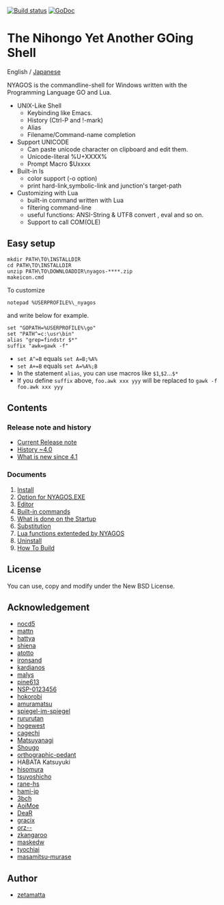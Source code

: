 [![Build status](https://ci.appveyor.com/api/projects/status/bh7866s6oasvchpj?svg=true)](https://ci.appveyor.com/project/zetamatta/nyagos)
[![GoDoc](https://godoc.org/github.com/zetamatta/nyagos?status.svg)](https://godoc.org/github.com/zetamatta/nyagos)

The Nihongo Yet Another GOing Shell
===================================

English
/ [Japanese](./readme_ja.md)

NYAGOS is the commandline-shell for Windows written with the
Programming Language GO and Lua.

* UNIX-Like Shell
  * Keybinding like Emacs.
  * History (Ctrl-P and !-mark)
  * Alias
  * Filename/Command-name completion
* Support UNICODE
  * Can paste unicode character on clipboard and edit them.
  * Unicode-literal %U+XXXX%
  * Prompt Macro $Uxxxx
* Built-in ls
  * color support (-o option)
  * print hard-link,symbolic-link and junction's target-path
* Customizing with Lua
  * built-in command written with Lua
  * filtering command-line
  * useful functions: ANSI-String & UTF8 convert , eval and so on.
  * Support to call COM(OLE)

Easy setup
----------

    mkdir PATH\TO\INSTALLDIR
    cd PATH\TO\INSTALLDIR
    unzip PATH\TO\DOWNLOADDIR\nyagos-****.zip
    makeicon.cmd

To customize

    notepad %USERPROFILE%\_nyagos

and write below for example.

    set "GOPATH=%USERPROFILE%\go"
    set "PATH^=c:\usr\bin"
    alias "grep=findstr $*"
    suffix "awk=gawk -f"

- `set A^=B` equals `set A=B;%A%`
- `set A+=B` equals `set A=%A%;B`
- In the statement `alias`, you can use macros like `$1`,`$2`...`$*`
- If you define `suffix` above, `foo.awk xxx yyy` will be replaced to `gawk -f foo.awk xxx yyy`

Contents
--------

### Release note and history 

- [Current Release note](Doc/release_note_en.md)
- [History ~4.0](Doc/history_4.0_en.md)
- [What is new since 4.1](Doc/since_4.1_en.md)

### Documents

1. [Install](Doc/01-Install_en.md)
2. [Option for NYAGOS.EXE](Doc/02-Options_en.md)
3. [Editor](Doc/03-Readline_en.md)
4. [Built-in commands](Doc/04-Commands_en.md)
5. [What is done on the Startup](Doc/05-Startup_en.md)
6. [Substitution](Doc/06-Substitution_en.md)
7. [Lua functions extenteded by NYAGOS](Doc/07-LuaFunctions_en.md)
8. [Uninstall](Doc/08-Uninstall_en.md)
9. [How To Build](Doc/09-Build_en.md)

License
-------

You can use, copy and modify under the New BSD License.

Acknowledgement
---------------

* [nocd5](https://github.com/nocd5)
* [mattn](https://github.com/mattn)
* [hattya](https://github.com/hattya)
* [shiena](https://github.com/shiena)
* [atotto](https://github.com/atotto)
* [ironsand](https://github.com/ironsand)
* [kardianos](https://github.com/kardianos)
* [malys](https://github.com/malys)
* [pine613](https://github.com/pine613)
* [NSP-0123456](https://github.com/NSP-0123456)
* [hokorobi](https://github.com/hokorobi)
* [amuramatsu](https://github.com/amuramatsu)
* [spiegel-im-spiegel](https://github.com/spiegel-im-spiegel)
* [rururutan](https://github.com/rururutan/)
* [hogewest](https://github.com/hogewest)
* [cagechi](https://github.com/cagechi)
* [Matsuyanagi](https://github.com/Matsuyanagi)
* [Shougo](https://github.com/Shougo)
* [orthographic-pedant](https://github.com/orthographic-pedant)
* HABATA Katsuyuki
* [hisomura](https://github.com/hisomura)
* [tsuyoshicho](https://github.com/tsuyoshicho)
* [rane-hs](https://github.com/rane-hs)
* [hami-jp](https://github.com/hami-jp)
* [3bch](https://github.com/3bch)
* [AoiMoe](https://github.com/aoimoe)
* [DeaR](https://github.com/DeaR)
* [gracix](https://github.com/gracix)
* [orz--](https://github.com/orz--)
* [zkangaroo](https://github.com/zkangaroo)
* [maskedw](https://github.com/maskedw)
* [tyochiai](https://github.com/tyochiai)
* [masamitsu-murase](https://github.com/masamitsu-murase)

Author
------

* [zetamatta](https://github.com/zetamatta)
